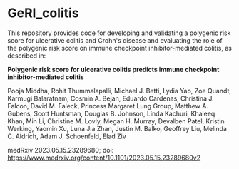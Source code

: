 # GeRI_colitis

This repository provides code for developing and validating a polygenic risk score for ulcerative colitis and Crohn's disease and evaluating the role of the polygenic risk score on immune checkpoint inhibitor-mediated colitis, as described in:

**Polygenic risk score for ulcerative colitis predicts immune checkpoint inhibitor-mediated colitis**

Pooja Middha, Rohit Thummalapalli, Michael J. Betti, Lydia Yao, Zoe Quandt, Karmugi Balaratnam, Cosmin A. Bejan, Eduardo Cardenas, Christina J. Falcon, David M. Faleck, Princess Margaret Lung Group, Matthew A. Gubens, Scott Huntsman, Douglas B. Johnson, Linda Kachuri, Khaleeq Khan, Min Li, Christine M. Lovly, Megan H. Murray, Devalben Patel, Kristin Werking, Yaomin Xu, Luna Jia Zhan, Justin M. Balko, Geoffrey Liu, Melinda C. Aldrich, Adam J. Schoenfeld, Elad Ziv


medRxiv 2023.05.15.23289680; doi: https://www.medrxiv.org/content/10.1101/2023.05.15.23289680v2
